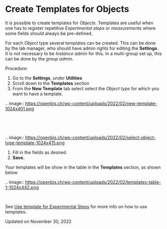 Create Templates for Objects
============================

<a href="#" class="wedocs-print-article wedocs-hide-print wedocs-hide-mobile" title="Print this article"><em></em></a>

  
It is possible to create templates for *Objects*. Templates are useful
when one has to register repetitive *Experimental steps* or
*measurements* where some fields should always be pre-defined.

For each *Object* type several templates can be created. This can be
done by the lab manager, who should have admin rights for editing the
**Settings**. It is not necessary to be *Instance admin* for this. In a
multi-group set up, this can be done by the *group admin*.

  
Procedure:  
  

1.  Go to the **Settings**, under **Utilities**
2.  Scroll down to the **Templates** section
3.  From the **New Template** tab select select the *Object type* for
    which you want to have a template.

.. image:: https://openbis.ch/wp-content/uploads/2022/02/new-template-1024x401.png

 

 

.. image:: https://openbis.ch/wp-content/uploads/2022/02/select-object-type-template-1024x415.png

1.  Fill in the fields as desired.
2.  **Save.**

  
Your templates will be show in the table in the **Templates** section,
as shown below

.. image:: https://openbis.ch/wp-content/uploads/2022/02/templates-table-1-1024x442.png

 

See [Use template for Experimental
Steps](https://openbis.ch/index.php/docs/user-documentation-20-10-3/lab-notebook/use-templates-for-experimental-steps/)
for more info on how to use templates. 

Updated on November 30, 2022
